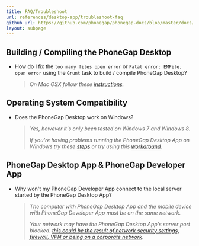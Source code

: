 ```yaml
---
title: FAQ/Troubleshoot
url: references/desktop-app/troubleshoot-faq
github_url: https://github.com/phonegap/phonegap-docs/blob/master/docs/3-references/desktop-app/10-troubleshoot-faq.html.md
layout: subpage
---
```


## Building / Compiling the PhoneGap Desktop

- How do I fix the `too many files open error` or `Fatal error: EMFile, open error` using the `Grunt` task to build / compile PhoneGap Desktop?

  >_On Mac OSX follow these [instructions](https://github.com/phonegap/phonegap-app-desktop/issues/168#issuecomment-53630951)._

## Operating System Compatibility

- Does the PhoneGap Desktop work on Windows?

  >_Yes, however it's only been tested on Windows 7 and Windows 8._
  >
  >_If you're having problems running the PhoneGap Desktop App on Windows try these [steps](https://github.com/phonegap/phonegap-app-desktop/issues/203#issuecomment-60002264) or try using this [workaround](https://github.com/phonegap/phonegap-app-desktop/issues/258#issuecomment-67997880)_.

## PhoneGap Desktop App & PhoneGap Developer App

- Why won't my PhoneGap Developer App connect to the local server started by the PhoneGap Desktop App?

  >_The computer with PhoneGap Desktop App and the mobile device with PhoneGap Developer App must be on the same network._
  >
  >_Your network may have the PhoneGap Desktop App's server port blocked. [this could be the result of network security settings, firewall, VPN or being on a corporate network](https://github.com/phonegap/phonegap-app-desktop/issues/162)._
